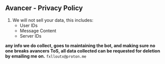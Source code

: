 ## Avancer - Privacy Policy 

1) We will not sell your data, this includes:
   - User IDs
   - Message Content
   - Server IDs


**any info we do collect, goes to maintaining the bot, and making sure no one breaks avancers ToS, all data collected can be requested for deletion by emailing me on.** ``fxlloutx@proton.me``

